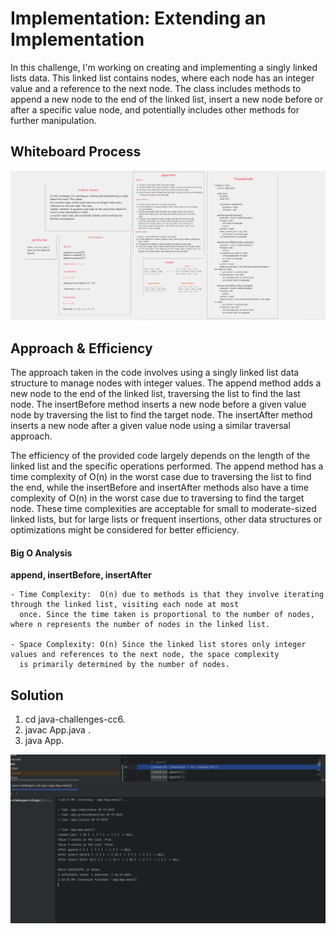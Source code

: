 
# Implementation: Extending an Implementation
In this challenge, I'm working on creating and implementing a singly linked lists data. This linked 
list contains nodes, where each node has an integer value and a reference to the next node. The class
includes methods to append a new node to the end of the linked list, insert a new node before or after 
a specific value node, and potentially includes other methods for further manipulation.

## Whiteboard Process
![White Board](./app/src/main/resources/cc6whiteboard.png)


## Approach & Efficiency

The approach taken in the code involves using a singly linked list data structure to manage nodes with 
integer values. The append method adds a new node to the end of the linked list, traversing the list to
find the last node. The insertBefore method inserts a new node before a given value node by traversing the 
list to find the target node. The insertAfter method inserts a new node after a given value node using a similar
traversal approach. 

The efficiency of the provided code largely depends on the length of the linked list and the specific operations
performed. The append method has a time complexity of O(n) in the worst case due to traversing the list to find the
end, while the insertBefore and insertAfter methods also have a time complexity of O(n) in the worst case due to 
traversing to find the target node. These time complexities are acceptable for small to moderate-sized linked lists, 
but for large lists or frequent insertions, other data structures or optimizations might be considered for better efficiency.

#### **Big O Analysis**
  
  **append, insertBefore, insertAfter**

    - Time Complexity:  O(n) due to methods is that they involve iterating through the linked list, visiting each node at most 
      once. Since the time taken is proportional to the number of nodes, where n represents the number of nodes in the linked list.
        
    - Space Complexity: O(n) Since the linked list stores only integer values and references to the next node, the space complexity
      is primarily determined by the number of nodes. 
     

   


## Solution

   1. cd java-challenges-cc6.
   2. javac App.java .
   3. java App. 

![Output](./app/src/main/resources/cc6output.png)

